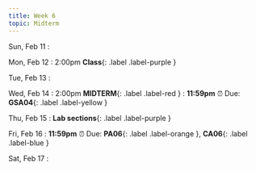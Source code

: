 ```yaml
---
title: Week 6
topic: Midterm
---
```

Sun, Feb 11
: 

Mon, Feb 12
: 2:00pm **Class**{: .label .label-purple }


Tue, Feb 13
: 

Wed, Feb 14
: 2:00pm **MIDTERM**{: .label .label-red } 
: **11:59pm**  ⏰  Due: **GSA04**{: .label .label-yellow }


Thu, Feb 15
: **Lab sections**{: .label .label-purple }


Fri, Feb 16
: **11:59pm**  ⏰  Due: **PA06**{: .label .label-orange }, **CA06**{: .label .label-blue }


Sat, Feb 17
: 

